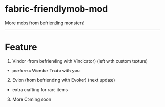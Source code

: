 # fabric-friendlymob-mod
More mobs from befriending monsters!

---

# Feature

1. Vindor (from befriending with Vindicator) (left with custom texture)

  - performs Wonder Trade with you
  
2. Evion (from befriending with Evoker) (next update)

  - extra crafting for rare items
  
3. More Coming soon
